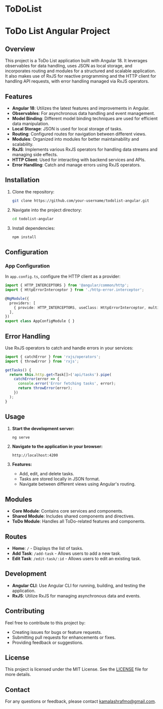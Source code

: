 # ToDoList

# ToDo List Angular Project

## Overview

This project is a ToDo List application built with Angular 18. It leverages observables for data handling, uses JSON as local storage, and incorporates routing and modules for a structured and scalable application. It also makes use of RxJS for reactive programming and the HTTP client for handling API requests, with error handling managed via RxJS operators.

## Features

- **Angular 18**: Utilizes the latest features and improvements in Angular.
- **Observables**: For asynchronous data handling and event management.
- **Model Binding**: Different model binding techniques are used for efficient data manipulation.
- **Local Storage**: JSON is used for local storage of tasks.
- **Routing**: Configured routes for navigation between different views.
- **Modules**: Organized into modules for better maintainability and scalability.
- **RxJS**: Implements various RxJS operators for handling data streams and managing side effects.
- **HTTP Client**: Used for interacting with backend services and APIs.
- **Error Handling**: Catch and manage errors using RxJS operators.

## Installation

1. Clone the repository:

    ```bash
    git clone https://github.com/your-username/todolist-angular.git
    ```

2. Navigate into the project directory:

    ```bash
    cd todolist-angular
    ```

3. Install dependencies:

    ```bash
    npm install
    ```

## Configuration

### App Configuration

In `app.config.ts`, configure the HTTP client as a provider:

```typescript
import { HTTP_INTERCEPTORS } from '@angular/common/http';
import { HttpErrorInterceptor } from './http-error.interceptor';

@NgModule({
  providers: [
    { provide: HTTP_INTERCEPTORS, useClass: HttpErrorInterceptor, multi: true }
  ],
})
export class AppConfigModule { }
```

## Error Handling

Use RxJS operators to catch and handle errors in your services:

```typescript
import { catchError } from 'rxjs/operators';
import { throwError } from 'rxjs';

getTasks() {
  return this.http.get<Task[]>('api/tasks').pipe(
    catchError(error => {
      console.error('Error fetching tasks', error);
      return throwError(error);
    })
  );
}
```
## Usage

1. **Start the development server:**

    ```bash
    ng serve
    ```

2. **Navigate to the application in your browser:**

    ```
    http://localhost:4200
    ```

3. **Features:**

   - Add, edit, and delete tasks.
   - Tasks are stored locally in JSON format.
   - Navigate between different views using Angular's routing.

## Modules

- **Core Module**: Contains core services and components.
- **Shared Module**: Includes shared components and directives.
- **ToDo Module**: Handles all ToDo-related features and components.

## Routes

- **Home**: `/` - Displays the list of tasks.
- **Add Task**: `/add-task` - Allows users to add a new task.
- **Edit Task**: `/edit-task/:id` - Allows users to edit an existing task.

## Development

- **Angular CLI**: Use Angular CLI for running, building, and testing the application.
- **RxJS**: Utilize RxJS for managing asynchronous data and events.

## Contributing

Feel free to contribute to this project by:

- Creating issues for bugs or feature requests.
- Submitting pull requests for enhancements or fixes.
- Providing feedback or suggestions.

## License

This project is licensed under the MIT License. See the [LICENSE](LICENSE) file for more details.

## Contact

For any questions or feedback, please contact [kamalashrafmo@gmail.com](mailto:kamalashrafmo@gmail.com).     

